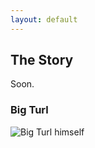 ```yaml
---
layout: default
---
```


## The Story
Soon.


### Big Turl

![Big Turl himself](http://www.hufsd.edu/assets/images/2018/june/modal-1_21c.jpg)


